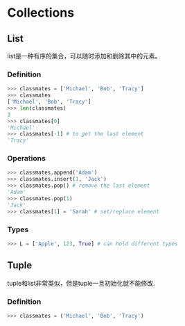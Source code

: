 # Collections

## List
list是一种有序的集合，可以随时添加和删除其中的元素。

### Definition
```python
>>> classmates = ['Michael', 'Bob', 'Tracy']
>>> classmates
['Michael', 'Bob', 'Tracy']
>>> len(classmates)
3
>>> classmates[0]
'Michael'
>>> classmates[-1] # to get the last element
'Tracy'
```

### Operations
```python
>>> classmates.append('Adam')
>>> classmates.insert(1, 'Jack')
>>> classmates.pop() # remove the last element
'Adam'
>>> classmates.pop(1)
'Jack'
>>> classmates[1] = 'Sarah' # set/replace element
```

### Types
```python
>>> L = ['Apple', 123, True] # can hold different types
```

## Tuple
tuple和list非常类似，但是tuple一旦初始化就不能修改.

### Definition
```python
>>> classmates = ('Michael', 'Bob', 'Tracy')
```
